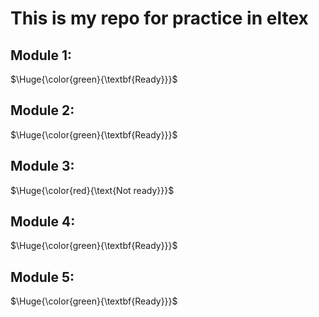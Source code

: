 <h1>This is my repo for practice in eltex</h1>
<h2>Module 1:</h2>

$\Huge{\color{green}{\textbf{Ready}}}$
<h2>Module 2:</h2>

$\Huge{\color{green}{\textbf{Ready}}}$
<h2>Module 3:</h2>

$\Huge{\color{red}{\text{Not ready}}}$
<h2>Module 4:</h2>

$\Huge{\color{green}{\textbf{Ready}}}$
<h2>Module 5:</h2>

$\Huge{\color{green}{\textbf{Ready}}}$
